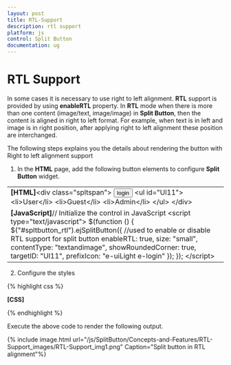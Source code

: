 ```yaml
---
layout: post
title: RTL-Support
description: rtl support
platform: js
control: Split Button
documentation: ug
---
```


# RTL Support

In some cases it is necessary to use right to left alignment. **RTL** support is provided by using **enableRTL** property. In **RTL** mode when there is more than one content (image/text, image/image) in **Split Button**, then the content is aligned in right to left format. For example, when text is in left and image is in right position, after applying right to left alignment these position are interchanged.

The following steps explains you the details about rendering the button with Right to left alignment support

1. In the **HTML** page, add the following button elements to configure **Split Button** widget.

<table>
<tr>
<td>
<b>[HTML]</b>&lt;div class="spltspan"&gt;        <button id="spltbutton_rtl">login</button>        &lt;ul id="Ul11"&gt;            &lt;li&gt;<span>User</span>&lt;/li&gt;            &lt;li&gt;<span>Guest</span>&lt;/li&gt;            &lt;li&gt;<span>Admin</span>&lt;/li&gt;        &lt;/ul&gt; &lt;/div&gt;</td></tr>
<tr>
<td>
<b>[JavaScript]</b>// Initialize the control in JavaScript     &lt;script type="text/javascript"&gt;            $(function () {                $("#spltbutton_rtl").ejSplitButton({                    //used to enable or disable RTL support for split button                    enableRTL: true,                    size: "small",                    contentType: "textandimage",                    showRoundedCorner: true,                    targetID: "Ul11",                    prefixIcon: "e-uiLight e-login"                });            });    &lt;/script&gt;</td></tr>
</table>


2. Configure the styles 

{% highlight css %}

**[CSS]**
   <style>
        .spltspan {
            margin-left: 120px;
        }
    </style>


{% endhighlight %}



Execute the above code to render the following output.

{% include image.html url="/js/SplitButton/Concepts-and-Features/RTL-Support_images/RTL-Support_img1.png" Caption="Split button in RTL alignment"%}

